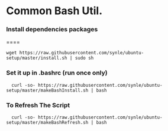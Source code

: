 # Common Bash Util.
### Install dependencies packages
====
```
wget https://raw.githubusercontent.com/synle/ubuntu-setup/master/install.sh | sudo sh
```


### Set it up in .bashrc (run once only)
```
  curl -so- https://raw.githubusercontent.com/synle/ubuntu-setup/master/makeBashInstall.sh | bash
```

### To Refresh The Script
```
  curl -so- https://raw.githubusercontent.com/synle/ubuntu-setup/master/makeBashRefresh.sh | bash
```
